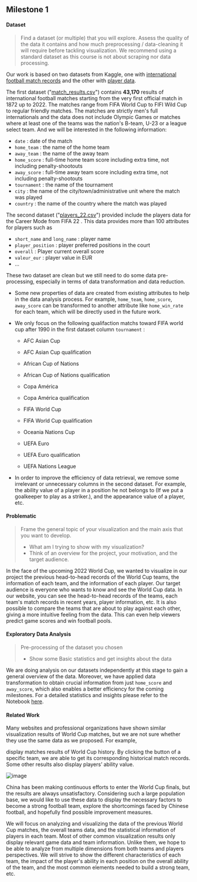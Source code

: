 ## Milestone 1

#### Dataset

> Find a dataset (or multiple) that you will explore. Assess the quality of the data it contains and how much preprocessing / data-cleaning it will require before tackling visualization. We recommend using a standard dataset as this course is not about scraping nor data processing.

Our work is based on two datasets from Kaggle, one with [international football match records](https://www.kaggle.com/datasets/martj42/international-football-results-from-1872-to-2017?select=shootouts.csv) and the other with [player data](https://www.kaggle.com/datasets/stefanoleone992/fifa-22-complete-player-dataset?select=players_22.csv).

The first dataset ("[match_results.csv](./Data/match_results.csv)") contains **43,170** results of international football matches starting from the very first official match in 1872 up to 2022. The matches range from FIFA World Cup to FIFI Wild Cup to regular friendly matches. The matches are strictly men's full internationals and the data does not include Olympic Games or matches where at least one of the teams was the nation's B-team, U-23 or a league select team. And we will be interested in the following information:

- `date` : date of the match
- `home_team` : the name of the home team
- `away_team` : the name of the away team
- `home_score` : full-time home team score including extra time, not including penalty-shootouts
- `away_score` : full-time away team score including extra time, not including penalty-shootouts
- `tournament` : the name of the tournament
- `city` : the name of the city/town/administrative unit where the match was played
- `country` : the name of the country where the match was played

The second dataset ("[players_22.csv](./Data/players_22_value.csv)") provided include the players data for the Career Mode from FIFA 22 . This data provides more than 100 attributes for players such as 

- `short_name` and `long_name` : player name
- `player_position` : player preferred positions in the court
- `overall` : Player current overall score
- `valeur_eur` : player value in EUR
- ...

These two dataset are clean but we still need to do some data pre-processing, especially in terms of data transformation and data reduction. 

- Some new properties of data are created from existing attributes to help in the data analysis process. For example, `home_team`, `home_score`, `away_score` can be transformed to another attribute like `home_win_rate` for each team, which will be directly used in the future work.

- We only focus on the following qualifaction matchs toward FIFA world cup after 1990 in the first dataset column `tournament` :

  - AFC Asian Cup

  - AFC Asian Cup qualification

  - African Cup of Nations

  - African Cup of Nations qualification

  - Copa América

  - Copa América qualification

  - FIFA World Cup

  - FIFA World Cup qualification

  - Oceania Nations Cup

  - UEFA Euro

  - UEFA Euro qualification

  - UEFA Nations League

- In order to improve the efficiency of data retrieval, we remove some irrelevant or unnecessary columns in the second dataset. For example, the ability value of a player in a position he not belongs to (If we put a goalkeeper to play as a striker.), and the appearance value of a player, etc.

#### Problematic

> Frame the general topic of your visualization and the main axis that you want to develop. 
>
> - What am I trying to show with my visualization?
> - Think of an overview for the project, your motivation, and the target audience.

In the face of the upcoming 2022 World Cup, we wanted to visualize in our project the previous head-to-head records of the World Cup teams, the information of each team, and the information of each player. Our target audience is everyone who wants to know and see the World Cup data. In our website, you can see the head-to-head records of the teams, each team's match records in recent years, player information, etc. It is also possible to compare the teams that are about to play against each other, giving a more intuitive feeling from the data. This can even help viewers predict game scores and win football pools.

#### Exploratory Data Analysis

> Pre-processing of the dataset you chosen
>
> - Show some Basic statistics and get insights about the data

We are doing analysis on our datasets independently at this stage to gain a general overview of the data. Moreover, we have applied data transformation to obtain crucial information from just `home_score` and `away_score`, which also enables a better efficiency for the coming milestones. For a detailed statistics and insights please refer to the Notebook [here](./Exploratory_Data_Analysis.ipynb).



#### Related Work

Many websites and professional organizations have shown similar visualization results of World Cup matches, but we are not sure whether they use the same data as we proposed. For example,  

[this website]: https://public.tableau.com/app/profile/simon.beaumont/viz/FIFAWorldCup-ResultsHistory/FIFAWorldCup-ResultsHistory

 display matches results of World Cup history. By clicking the button of a specific team, we are able to get its corresponding historical match records. Some other results also display players’ ability value.

![image](https://user-images.githubusercontent.com/76023123/161533364-f8c00cf7-a2ea-48f5-81b0-45885d6961a4.png)

China has been making continuous efforts to enter the World Cup finals, but the results are always unsatisfactory. Considering such a large population base, we would like to use these data to display the necessary factors to become a strong football team, explore the shortcomings faced by Chinese football, and hopefully find possible improvement measures.

We will focus on analyzing and visualizing the data of the previous World Cup matches, the overall teams data, and the statistical information of players in each team. Most of other common visualization results only display relevant game data and team information. Unlike them, we hope to be able to analyze from multiple dimensions from both teams and players perspectives. We will strive to show the different characteristics of each team, the impact of the player's ability in each position on the overall ability of the team, and the most common elements needed to build a strong team, etc.

